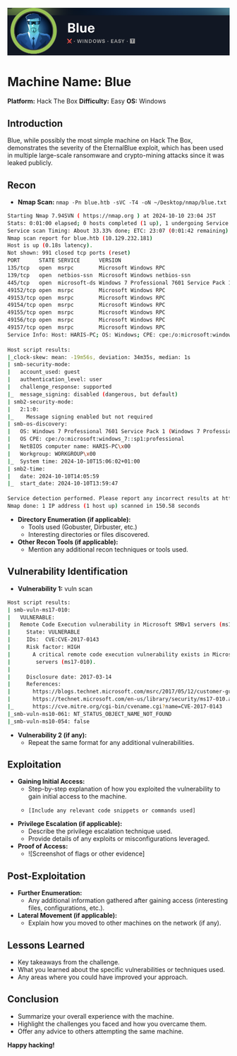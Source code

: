 ![](assets/Pasted%20image%2020241010225832.png)
# Machine Name: Blue
**Platform:** Hack The Box
**Difficulty:**  Easy
**OS:** Windows

## Introduction

Blue, while possibly the most simple machine on Hack The Box, demonstrates the severity of the EternalBlue exploit, which has been used in multiple large-scale ransomware and crypto-mining attacks since it was leaked publicly.

## Recon

* **Nmap Scan:** `nmap -Pn blue.htb -sVC -T4 -oN ~/Desktop/nmap/blue.txt`

```bash
Starting Nmap 7.94SVN ( https://nmap.org ) at 2024-10-10 23:04 JST
Stats: 0:01:00 elapsed; 0 hosts completed (1 up), 1 undergoing Service Scan
Service scan Timing: About 33.33% done; ETC: 23:07 (0:01:42 remaining)
Nmap scan report for blue.htb (10.129.232.181)
Host is up (0.18s latency).
Not shown: 991 closed tcp ports (reset)
PORT      STATE SERVICE      VERSION
135/tcp   open  msrpc        Microsoft Windows RPC
139/tcp   open  netbios-ssn  Microsoft Windows netbios-ssn
445/tcp   open  microsoft-ds Windows 7 Professional 7601 Service Pack 1 microsoft-ds (workgroup: WORKGROUP)
49152/tcp open  msrpc        Microsoft Windows RPC
49153/tcp open  msrpc        Microsoft Windows RPC
49154/tcp open  msrpc        Microsoft Windows RPC
49155/tcp open  msrpc        Microsoft Windows RPC
49156/tcp open  msrpc        Microsoft Windows RPC
49157/tcp open  msrpc        Microsoft Windows RPC
Service Info: Host: HARIS-PC; OS: Windows; CPE: cpe:/o:microsoft:windows

Host script results:
|_clock-skew: mean: -19m56s, deviation: 34m35s, median: 1s
| smb-security-mode: 
|   account_used: guest
|   authentication_level: user
|   challenge_response: supported
|_  message_signing: disabled (dangerous, but default)
| smb2-security-mode: 
|   2:1:0: 
|_    Message signing enabled but not required
| smb-os-discovery: 
|   OS: Windows 7 Professional 7601 Service Pack 1 (Windows 7 Professional 6.1)
|   OS CPE: cpe:/o:microsoft:windows_7::sp1:professional
|   NetBIOS computer name: HARIS-PC\x00
|   Workgroup: WORKGROUP\x00
|_  System time: 2024-10-10T15:06:02+01:00
| smb2-time: 
|   date: 2024-10-10T14:05:59
|_  start_date: 2024-10-10T13:59:47

Service detection performed. Please report any incorrect results at https://nmap.org/submit/ .
Nmap done: 1 IP address (1 host up) scanned in 150.58 seconds
```

* **Directory Enumeration (if applicable):**
    * Tools used (Gobuster, Dirbuster, etc.)
    * Interesting directories or files discovered.
* **Other Recon Tools (if applicable):**
    * Mention any additional recon techniques or tools used.

## Vulnerability Identification

* **Vulnerability 1:** vuln scan

```bash
Host script results:
| smb-vuln-ms17-010: 
|   VULNERABLE:
|   Remote Code Execution vulnerability in Microsoft SMBv1 servers (ms17-010)
|     State: VULNERABLE
|     IDs:  CVE:CVE-2017-0143
|     Risk factor: HIGH
|       A critical remote code execution vulnerability exists in Microsoft SMBv1
|        servers (ms17-010).
|           
|     Disclosure date: 2017-03-14
|     References:
|       https://blogs.technet.microsoft.com/msrc/2017/05/12/customer-guidance-for-wannacrypt-attacks/
|       https://technet.microsoft.com/en-us/library/security/ms17-010.aspx
|_      https://cve.mitre.org/cgi-bin/cvename.cgi?name=CVE-2017-0143
|_smb-vuln-ms10-061: NT_STATUS_OBJECT_NAME_NOT_FOUND
|_smb-vuln-ms10-054: false

```

* **Vulnerability 2 (if any):**
    * Repeat the same format for any additional vulnerabilities.

## Exploitation

* **Gaining Initial Access:**
    * Step-by-step explanation of how you exploited the vulnerability to gain initial access to the machine.
    * ```
      [Include any relevant code snippets or commands used]
      ```
* **Privilege Escalation (if applicable):**
    * Describe the privilege escalation technique used.
    * Provide details of any exploits or misconfigurations leveraged.
* **Proof of Access:**
    * ![Screenshot of flags or other evidence]

## Post-Exploitation

* **Further Enumeration:**
    * Any additional information gathered after gaining access (interesting files, configurations, etc.).
* **Lateral Movement (if applicable):**
    * Explain how you moved to other machines on the network (if any).

## Lessons Learned

* Key takeaways from the challenge.
* What you learned about the specific vulnerabilities or techniques used.
* Any areas where you could have improved your approach.

## Conclusion

* Summarize your overall experience with the machine.
* Highlight the challenges you faced and how you overcame them.
* Offer any advice to others attempting the same machine.

**Happy hacking!**
